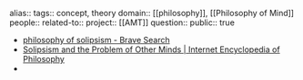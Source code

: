 alias::
tags:: concept, theory
domain:: [[philosophy]], [[Philosophy of Mind]] 
people::
related-to::
project:: [[AMT]] 
question::
public:: true

- [philosophy of solipsism - Brave Search](https://search.brave.com/search?q=philosophy+of+solipsism&source=desktop&summary=1&summary_og=c1639ebe43d7a630f5e48d)
- [Solipsism and the Problem of Other Minds | Internet Encyclopedia of Philosophy](https://iep.utm.edu/solipsis/)
-